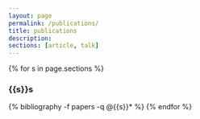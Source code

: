```yaml
---
layout: page
permalink: /publications/
title: publications
description:
sections: [article, talk]
---
```


{% for s in page.sections %}
  <h3 class="year">{{s}}s</h3>
  {% bibliography -f papers -q @{{s}}* %}
{% endfor %}
